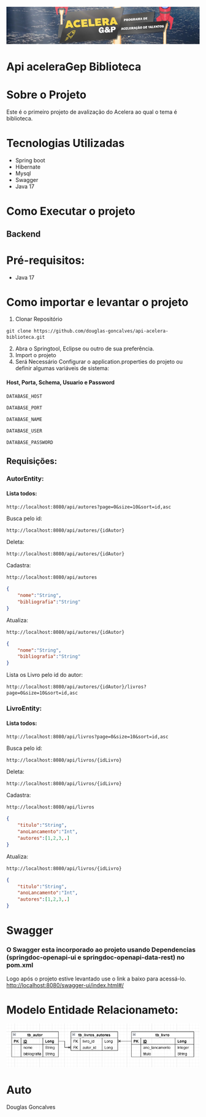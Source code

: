 ![Logo](https://github.com/douglas-goncalves/acelera_assets/blob/master/logo.jpeg)
# Api aceleraGep Biblioteca
# Sobre o Projeto
Este é o primeiro projeto de avalização do Acelera ao qual o tema é biblioteca.

# Tecnologias Utilizadas
- Spring boot
- Hibernate
- Mysql
- Swagger
- Java 17

# Como Executar o projeto

## Backend
# Pré-requisitos:
- Java 17

# Como importar e levantar o projeto

 1. Clonar Repositório
```Banch
git clone https://github.com/douglas-goncalves/api-acelera-biblioteca.git
```
 2. Abra o Springtool, Eclipse ou outro de sua preferência.
 3. Import o projeto
 4. Será Necessário Configurar o application.properties do projeto ou definir algumas variáveis de sistema:
 #### Host, Porta, Schema, Usuario e Password
  ```Banch
  DATABASE_HOST
  ```
  ```Banch
  DATABASE_PORT
  ```
  ```Banch
  DATABASE_NAME
  ```
  ```Banch
  DATABASE_USER
  ```
  ```Banch
  DATABASE_PASSWORD 
  ```
 ## Requisições:
 
### AutorEntity:
#### Lista todos:
 ```Banch
http://localhost:8080/api/autores?page=0&size=10&sort=id,asc
```
Busca pelo id:
 ```Banch
http://localhost:8080/api/autores/{idAutor}
```
Deleta: 
 ```Banch
http://localhost:8080/api/autores/{idAutor}
```
Cadastra:
 ```Banch
http://localhost:8080/api/autores
```
~~~json
{
	"nome":"String",
	"bibliografia":"String"
}
~~~

Atualiza:
 ```Banch
http://localhost:8080/api/autores/{idAutor}
```
~~~json
{
	"nome":"String",
	"bibliografia":"String"
}
~~~

Lista os Livro pelo id do autor:
 ```Banch
http://localhost:8080/api/autores/{idAutor}/livros?page=0&size=10&sort=id,asc
```
### LivroEntity:
#### Lista todos: 
 ```Banch
http://localhost:8080/api/livros?page=0&size=10&sort=id,asc
```
Busca pelo id: 
 ```Banch
http://localhost:8080/api/livros/{idLivro}
```
Deleta: 
 ```Banch
http://localhost:8080/api/livros/{idLivro}
```
Cadastra: 
 ```Banch
http://localhost:8080/api/livros
```
~~~json
{
	"titulo":"String",
	"anoLancamento":"Int",
	"autores":[1,2,3,.]
}
~~~
Atualiza: 
 ```Banch
http://localhost:8080/api/livros/{idLivro}
```
~~~json
{
	"titulo":"String",
	"anoLancamento":"Int",
	"autores":[1,2,3,.]
}
~~~
# Swagger
### O Swagger esta incorporado ao projeto usando Dependencias (**springdoc-openapi-ui** e **springdoc-openapi-data-rest**) no pom.xml
Logo após o projeto estive levantado use o link a baixo para acessá-lo.
<http://localhost:8080/swagger-ui/index.html#/>

# Modelo Entidade Relacionameto:
![mer](https://github.com/douglas-goncalves/acelera_assets/blob/master/mer.png)



# Auto
Douglas Goncalves
